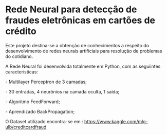 # Rede Neural para detecção de fraudes eletrônicas em cartões de crédito

Este projeto destina-se a obtenção de conhecimentos a respeito do desenvolvimento de redes neurais artificiais para resolução de problemas do cotidiano.

A Rede Neural foi desenvolvida totalmente em Python, com as seguiintes caracteristicas:</p>
      - Multilayer Perceptron de 3 camadas;</p>
      - 30 entradas, 4 neurônios na camada oculta, 1 saída;</p>
      - Algoritmo FeedForward;</p>
      - Aprendizado BackPropagation;</p>

O Dataset utilizado encontra-se em : https://www.kaggle.com/mlg-ulb/creditcardfraud

